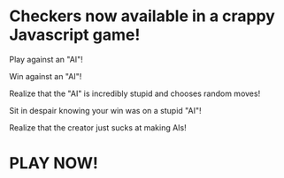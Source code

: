 # Checkers now available in a crappy Javascript game!
Play against an "AI"!

Win against an "AI"!

Realize that the "AI" is incredibly stupid and chooses random moves!

Sit in despair knowing your win was on a stupid "AI"!

Realize that the creator just sucks at making AIs!

# PLAY NOW!
